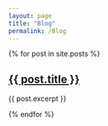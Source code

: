 ```yaml
---
layout: page
title: "Blog"
permalink: /Blog
---
```


{% for post in site.posts %}
<h2><a href="{{ post.url }}">{{ post.title }}</a></h2>
<p>{{ post.excerpt }}</p>
{% endfor %}
